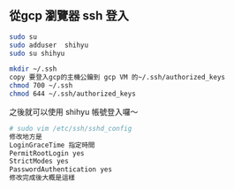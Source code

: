 



## 從gcp 瀏覽器 ssh 登入

```sh
sudo su
sudo adduser  shihyu
sudo su shihyu

mkdir ~/.ssh
copy 要登入gcp的主機公鑰到 gcp VM 的~/.ssh/authorized_keys
chmod 700 ~/.ssh
chmod 644 ~/.ssh/authorized_keys
```

之後就可以使用 shihyu 帳號登入囉～

```sh
# sudo vim /etc/ssh/sshd_config
修改地方是
LoginGraceTime 指定時間
PermitRootLogin yes
StrictModes yes
PasswordAuthentication yes
修改完成後大概是這樣
```

